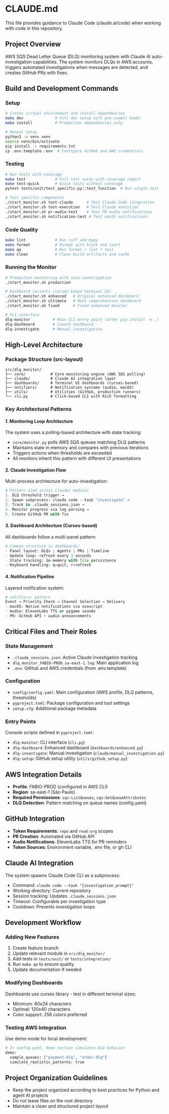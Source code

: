 # CLAUDE.md

This file provides guidance to Claude Code (claude.ai/code) when working with code in this repository.

## Project Overview

AWS SQS Dead Letter Queue (DLQ) monitoring system with Claude AI auto-investigation capabilities. The system monitors DLQs in AWS accounts, triggers automated investigations when messages are detected, and creates GitHub PRs with fixes.

## Build and Development Commands

### Setup
```bash
# Create virtual environment and install dependencies
make dev              # Full dev setup with pre-commit hooks
make install          # Production dependencies only

# Manual setup
python3 -m venv venv
source venv/bin/activate
pip install -r requirements.txt
cp .env.template .env  # Configure GitHub and AWS credentials
```

### Testing
```bash
# Run tests with coverage
make test             # Full test suite with coverage report
make test-quick       # Quick tests without coverage
pytest tests/unit/test_specific.py::test_function  # Run single test

# Test specific components
./start_monitor.sh test-claude      # Test Claude Code integration
./start_monitor.sh test-execution   # Test Claude execution
./start_monitor.sh pr-audio-test    # Test PR audio notifications
./start_monitor.sh notification-test # Test macOS notifications
```

### Code Quality
```bash
make lint             # Run ruff and mypy
make format           # Format with black and isort
make qa               # Run format + lint + test
make clean            # Clean build artifacts and cache
```

### Running the Monitor
```bash
# Production monitoring with auto-investigation
./start_monitor.sh production

# Dashboard variants (curses-based terminal UI)
./start_monitor.sh enhanced   # Original enhanced dashboard
./start_monitor.sh ultimate   # Most comprehensive dashboard
./start_monitor.sh fixed      # Fixed enhanced monitor

# CLI interface
dlq-monitor          # Main CLI entry point (after pip install -e .)
dlq-dashboard        # Launch dashboard
dlq-investigate      # Manual investigation
```

## High-Level Architecture

### Package Structure (src-layout)
```
src/dlq_monitor/
├── core/           # Core monitoring engine (AWS SQS polling)
├── claude/         # Claude AI integration layer
├── dashboards/     # Terminal UI dashboards (curses-based)
├── notifiers/      # Notification systems (audio, macOS)
├── utils/          # Utilities (GitHub, production runners)
└── cli.py          # Click-based CLI with Rich formatting
```

### Key Architectural Patterns

#### 1. **Monitoring Loop Architecture**
The system uses a polling-based architecture with state tracking:
- `core/monitor.py` polls AWS SQS queues matching DLQ patterns
- Maintains state in memory and compares with previous iterations
- Triggers actions when thresholds are exceeded
- All monitors inherit this pattern with different UI presentations

#### 2. **Claude Investigation Flow**
Multi-process architecture for auto-investigation:
```python
# Pattern used across claude/ modules
1. DLQ threshold trigger → 
2. Spawn subprocess: claude code --task "investigate" →
3. Track in .claude_sessions.json →
4. Monitor progress via log parsing →
5. Create GitHub PR with fix
```

#### 3. **Dashboard Architecture (Curses-based)**
All dashboards follow a multi-panel pattern:
```python
# Common structure in dashboards/
- Panel layout: DLQs | Agents | PRs | Timeline
- Update loop: refresh every 3 seconds
- State tracking: in-memory with file persistence
- Keyboard handling: q=quit, r=refresh
```

#### 4. **Notification Pipeline**
Layered notification system:
```python
# notifiers/ pattern
Event → Priority Check → Channel Selection → Delivery
- macOS: Native notifications via osascript
- Audio: ElevenLabs TTS or pygame sounds
- PR: GitHub API + audio announcements
```

## Critical Files and Their Roles

### State Management
- `.claude_sessions.json`: Active Claude investigation tracking
- `dlq_monitor_FABIO-PROD_sa-east-1.log`: Main application log
- `.env`: GitHub and AWS credentials (from .env.template)

### Configuration
- `config/config.yaml`: Main configuration (AWS profile, DLQ patterns, thresholds)
- `pyproject.toml`: Package configuration and tool settings
- `setup.cfg`: Additional package metadata

### Entry Points
Console scripts defined in `pyproject.toml`:
- `dlq-monitor`: CLI interface (`cli.py`)
- `dlq-dashboard`: Enhanced dashboard (`dashboards/enhanced.py`)
- `dlq-investigate`: Manual investigation (`claude/manual_investigation.py`)
- `dlq-setup`: GitHub setup utility (`utils/github_setup.py`)

## AWS Integration Details

- **Profile**: FABIO-PROD (configured in AWS CLI)
- **Region**: sa-east-1 (São Paulo)
- **Required Permissions**: `sqs:ListQueues`, `sqs:GetQueueAttributes`
- **DLQ Detection**: Pattern matching on queue names (config.yaml)

## GitHub Integration

- **Token Requirements**: `repo` and `read:org` scopes
- **PR Creation**: Automated via GitHub API
- **Audio Notifications**: ElevenLabs TTS for PR reminders
- **Token Sources**: Environment variable, .env file, or gh CLI

## Claude AI Integration

The system spawns Claude Code CLI as a subprocess:
- Command: `claude code --task "{investigation_prompt}"`
- Working directory: Current repository
- Session tracking: Updates `.claude_sessions.json`
- Timeout: Configurable per investigation type
- Cooldown: Prevents investigation loops

## Development Workflow

### Adding New Features
1. Create feature branch
2. Update relevant module in `src/dlq_monitor/`
3. Add tests in `tests/unit/` or `tests/integration/`
4. Run `make qa` to ensure quality
5. Update documentation if needed

### Modifying Dashboards
Dashboards use curses library - test in different terminal sizes:
- Minimum: 80x24 characters
- Optimal: 120x40 characters
- Color support: 256 colors preferred

### Testing AWS Integration
Use demo mode for local development:
```python
# In config.yaml, demo section simulates DLQ behavior
demo:
  sample_queues: ["payment-dlq", "order-dlq"]
  simulate_realistic_patterns: true
```

## Project Organization Guidelines

- Keep the project organized according to best practices for Python and agent AI projects
- Do not leave files on the root directory
- Maintain a clean and structured project layout